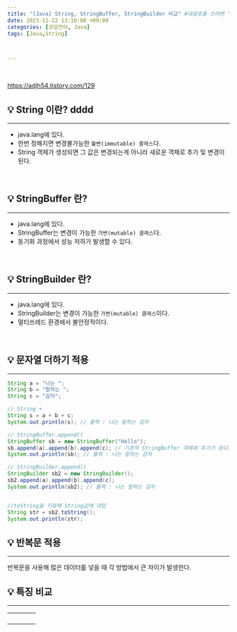 ```yaml
---
title: "[Java] String, StringBuffer, StringBuilder 비교" #대괄호를 쓰려면 ""로 감싸주면 된다.
date: 2023-11-22 13:10:00 +09:00
categories: [코딩언어, Java]
tags: [Java,String]



---
```


<br/>

https://adjh54.tistory.com/129

## 💡 String 이란? dddd

---

- java.lang에 있다.
- 한번 정해지면 변경불가능한 `불변(immutable) 클래스`다.
- String 객체가 생성되면 그 값은 변경되는게 아니라 새로운 객체로 추가 및 변경이 된다.

<br/>

## 💡 StringBuffer 란?

---

- java.lang에 있다.
- StringBuffer는 변경이 가능한 `가변(mutable) 클래스`다.
- 동기화 과정에서 성능 저하가 발생할 수 있다.

<br/>

## 💡 StringBuilder 란?

---

- java.lang에 있다.
- StringBuilder는 변경이 가능한 `가변(mutable) 클래스`이다.
- 멀티쓰레드 환경에서 불안정적이다.

<br/>



## 💡 문자열 더하기 적용

---

```java
String a = "나는 ";
String b = "말하는 ";
String c = "감자";

// String +
String s = a + b + c;
System.out.println(s); // 출력 : 나는 말하는 감자

// StringBuffer.append()
StringBuffer sb = new StringBuffer("Hello");
sb.append(a).append(b).append(c); // 기존의 StringBuffer 객체에 추가가 된다.
System.out.println(sb); // 출력 : 나는 말하는 감자

// StringBuilder.append()
StringBuilder sb2 = new StringBuilder();
sb2.append(a).append(b).append(c);
System.out.println(sb2); // 출력 : 나는 말하는 감자


//toString을 이용해 String값에 대입
String str = sb2.toString(); 
System.out.println(str);
```



## 💡 반복문 적용

---

반복문을 사용해 많은 데이터를 넣을 때 각 방법에서 큰 차이가 발생한다.







## 💡 특징 비교

---

|      |      |      |      |
| ---- | ---- | ---- | ---- |
|      |      |      |      |
|      |      |      |      |
|      |      |      |      |
|      |      |      |      |





